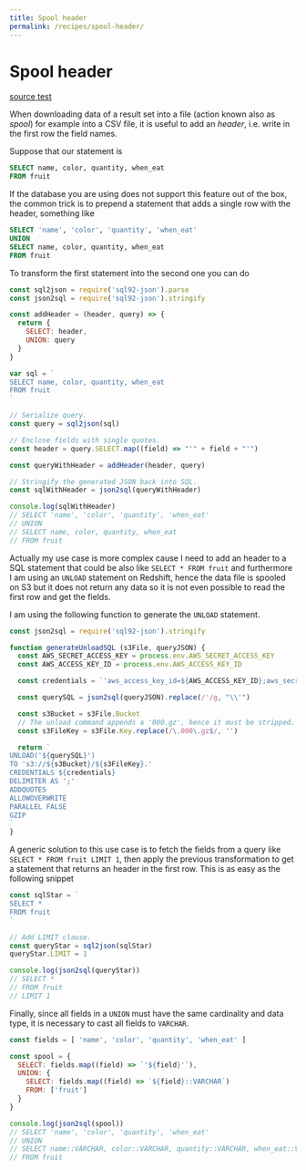```yaml
---
title: Spool header
permalink: /recipes/spool-header/
---
```


# Spool header

[source test](https://github.com/fibo/SQL92-JSON/blob/master/test/recipes/spool-header.js)

When downloading data of a result set into a file (action known also as *spool*)
for example into a CSV file, it is useful to add an *header*, i.e. write
in the first row the field names.

Suppose that our statement is

```sql
SELECT name, color, quantity, when_eat
FROM fruit
```

If the database you are using does not support this feature out of the box,
the common trick is to prepend a statement that adds a single row with the
header, something like

```sql
SELECT 'name', 'color', 'quantity', 'when_eat'
UNION
SELECT name, color, quantity, when_eat
FROM fruit
```

To transform the first statement into the second one you can do

```javascript
const sql2json = require('sql92-json').parse
const json2sql = require('sql92-json').stringify

const addHeader = (header, query) => {
  return {
    SELECT: header,
    UNION: query
  }
}

var sql = `
SELECT name, color, quantity, when_eat
FROM fruit
`

// Serialize query.
const query = sql2json(sql)

// Enclose fields with single quotes.
const header = query.SELECT.map((field) => "'" + field + "'")

const queryWithHeader = addHeader(header, query)

// Stringify the generated JSON back into SQL.
const sqlWithHeader = json2sql(queryWithHeader)

console.log(sqlWithHeader)
// SELECT 'name', 'color', 'quantity', 'when_eat'
// UNION
// SELECT name, color, quantity, when_eat
// FROM fruit
```

Actually my use case is more complex cause I need to add an header to a
SQL statement that could be also like `SELECT * FROM fruit` and
furthermore I am using an `UNLOAD` statement on Redshift, hence the data
file is spooled on S3 but it does not return any data so it is not even
possible to read the first row and get the fields.

I am using the following function to generate the `UNLOAD` statement.

```javascript
const json2sql = require('sql92-json').stringify

function generateUnloadSQL (s3File, queryJSON) {
  const AWS_SECRET_ACCESS_KEY = process.env.AWS_SECRET_ACCESS_KEY
  const AWS_ACCESS_KEY_ID = process.env.AWS_ACCESS_KEY_ID

  const credentials = `'aws_access_key_id=${AWS_ACCESS_KEY_ID};aws_secret_access_key=${AWS_SECRET_ACCESS_KEY}'`

  const querySQL = json2sql(queryJSON).replace(/'/g, "\\'")

  const s3Bucket = s3File.Bucket
  // The unload command appends a '000.gz', hence it must be stripped.
  const s3FileKey = s3File.Key.replace(/\.000\.gz$/, '')

  return `
UNLOAD('${querySQL}')
TO 's3://${s3Bucket}/${s3FileKey}.'
CREDENTIALS ${credentials}
DELIMITER AS ';'
ADDQUOTES
ALLOWOVERWRITE
PARALLEL FALSE
GZIP
`
}
```

A generic solution to this use case is to fetch the fields from a query
like `SELECT * FROM fruit LIMIT 1`, then apply the previous transformation
to get a statement that returns an header in the first row.
This is as easy as the following snippet

```javascript
const sqlStar = `
SELECT *
FROM fruit
`

// Add LIMIT clause.
const queryStar = sql2json(sqlStar)
queryStar.LIMIT = 1

console.log(json2sql(queryStar))
// SELECT *
// FROM fruit
// LIMIT 1
```

Finally, since all fields in a `UNION` must have the same cardinality and
data type, it is necessary to cast all fields to `VARCHAR`.

```javascript
const fields = [ 'name', 'color', 'quantity', 'when_eat' ]

const spool = {
  SELECT: fields.map((field) => `'${field}'`),
  UNION: {
    SELECT: fields.map((field) => `${field}::VARCHAR`)
    FROM: ['fruit']
  }
}

console.log(json2sql(spool))
// SELECT 'name', 'color', 'quantity', 'when_eat'
// UNION
// SELECT name::VARCHAR, color::VARCHAR, quantity::VARCHAR, when_eat::VARCHAR
// FROM fruit
```

